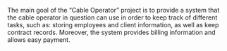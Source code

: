 The main goal of the “Cable Operator” project is to provide a system that the
cable operator in question can use in order to keep track of different tasks,
such as: storing employees and client information, as well as keep contract
records. Moreover, the system provides billing information and allows easy payment.

